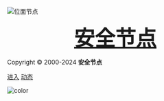 ![位面节点](http://ihacker.top/favicon.png)

**<center><font color="#ff5c5c" size=72><a href="#/index">安全节点</a></font></center>**

Copyright © 2000-2024 **安全节点**

[进入](index)
[动态](link)
<!-- 背景色 -->
![color](#F1F1EB)